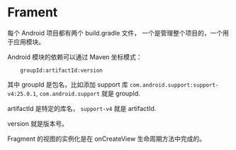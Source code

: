 # Frament

每个 Android 项目都有两个 build.gradle 文件， 一个是管理整个项目的，一个用于应用模块。

Android 模块的依赖可以通过 Maven 坐标模式：

```
    groupId:artifactId:version
```

其中 groupId 是包名，比如添加 support 库 `com.android.support:support-v4:25.0.1`, `com.android.support` 就是 groupId.

artifactId 是特定的库名， `support-v4` 就是 artifactId.

version 就是版本号。

Fragment 的视图的实例化是在 onCreateView 生命周期方法中完成的。